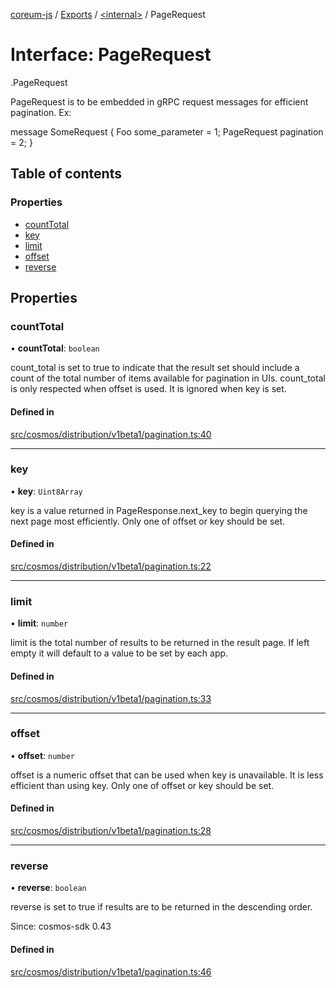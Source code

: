 [coreum-js](../README.md) / [Exports](../modules.md) / [<internal\>](../modules/internal_.md) / PageRequest

# Interface: PageRequest

[<internal>](../modules/internal_.md).PageRequest

PageRequest is to be embedded in gRPC request messages for efficient
pagination. Ex:

 message SomeRequest {
         Foo some_parameter = 1;
         PageRequest pagination = 2;
 }

## Table of contents

### Properties

- [countTotal](internal_.PageRequest-2.md#counttotal)
- [key](internal_.PageRequest-2.md#key)
- [limit](internal_.PageRequest-2.md#limit)
- [offset](internal_.PageRequest-2.md#offset)
- [reverse](internal_.PageRequest-2.md#reverse)

## Properties

### countTotal

• **countTotal**: `boolean`

count_total is set to true  to indicate that the result set should include
a count of the total number of items available for pagination in UIs.
count_total is only respected when offset is used. It is ignored when key
is set.

#### Defined in

[src/cosmos/distribution/v1beta1/pagination.ts:40](https://github.com/CooperFoundation/coreum-js/blob/b574423/src/cosmos/distribution/v1beta1/pagination.ts#L40)

___

### key

• **key**: `Uint8Array`

key is a value returned in PageResponse.next_key to begin
querying the next page most efficiently. Only one of offset or key
should be set.

#### Defined in

[src/cosmos/distribution/v1beta1/pagination.ts:22](https://github.com/CooperFoundation/coreum-js/blob/b574423/src/cosmos/distribution/v1beta1/pagination.ts#L22)

___

### limit

• **limit**: `number`

limit is the total number of results to be returned in the result page.
If left empty it will default to a value to be set by each app.

#### Defined in

[src/cosmos/distribution/v1beta1/pagination.ts:33](https://github.com/CooperFoundation/coreum-js/blob/b574423/src/cosmos/distribution/v1beta1/pagination.ts#L33)

___

### offset

• **offset**: `number`

offset is a numeric offset that can be used when key is unavailable.
It is less efficient than using key. Only one of offset or key should
be set.

#### Defined in

[src/cosmos/distribution/v1beta1/pagination.ts:28](https://github.com/CooperFoundation/coreum-js/blob/b574423/src/cosmos/distribution/v1beta1/pagination.ts#L28)

___

### reverse

• **reverse**: `boolean`

reverse is set to true if results are to be returned in the descending order.

Since: cosmos-sdk 0.43

#### Defined in

[src/cosmos/distribution/v1beta1/pagination.ts:46](https://github.com/CooperFoundation/coreum-js/blob/b574423/src/cosmos/distribution/v1beta1/pagination.ts#L46)
